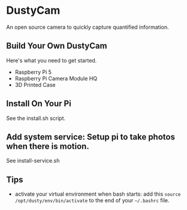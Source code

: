 # DustyCam

An open source camera to quickly capture quantified information. 


## Build Your Own DustyCam
Here's what you need to get started.

- Raspberry Pi 5
- Raspberry Pi Camera Module HQ
- 3D Printed Case


## Install On Your Pi

See the install.sh script.

## Add system service: Setup pi to take photos when there is motion.

See install-service.sh


## Tips

* activate your virtual environment when bash starts: add this `source /opt/dusty/env/bin/activate` to the end of your `~/.bashrc` file. 